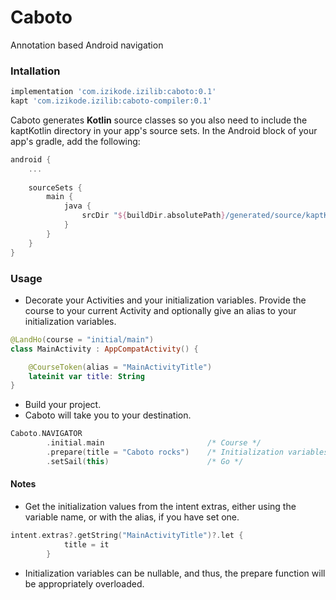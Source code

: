 # Caboto
Annotation based Android navigation

### Intallation
```gradle
implementation 'com.izikode.izilib:caboto:0.1'
kapt 'com.izikode.izilib:caboto-compiler:0.1'
```
Caboto generates <b>Kotlin</b> source classes so you also need to include the kaptKotlin directory in your 
app's source sets. In the Android block of your app's gradle, add the following:
```kotlin
android {
    ...
    
    sourceSets {
        main {
            java {
                srcDir "${buildDir.absolutePath}/generated/source/kaptKotlin/"
            }
        }
    }
}
```
### Usage
- Decorate your Activities and your initialization variables. Provide the course to your current Activity
and optionally give an alias to your initialization variables.
```kotlin
@LandHo(course = "initial/main")
class MainActivity : AppCompatActivity() {

    @CourseToken(alias = "MainActivityTitle")
    lateinit var title: String
}
```
- Build your project.
- Caboto will take you to your destination.
```kotlin
Caboto.NAVIGATOR
        .initial.main                       /* Course */
        .prepare(title = "Caboto rocks")    /* Initialization variables */
        .setSail(this)                      /* Go */
```
#### Notes
- Get the initialization values from the intent extras, either using the variable name, or with the alias,
if you have set one.
```kotlin
intent.extras?.getString("MainActivityTitle")?.let {
            title = it
        }
```
- Initialization variables can be nullable, and thus, the prepare function will be appropriately overloaded.